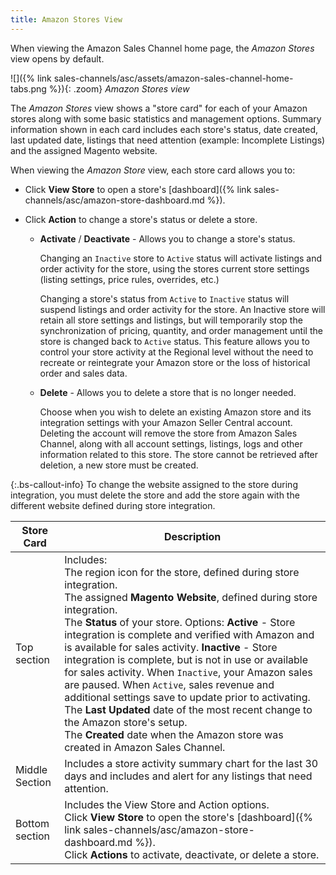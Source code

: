 ```yaml
---
title: Amazon Stores View
---
```



When viewing the Amazon Sales Channel home page, the _Amazon Stores_ view opens by default.

![]({% link sales-channels/asc/assets/amazon-sales-channel-home-tabs.png %}){: .zoom}
_Amazon Stores view_

The _Amazon Stores_ view shows a "store card" for each of your Amazon stores along with some basic statistics and management options. Summary information shown in each card includes each store's status, date created, last updated date, listings that need attention (example: Incomplete Listings) and the assigned Magento website. 

When viewing the _Amazon Store_ view, each store card allows you to:

- Click **View Store** to open a store's [dashboard]({% link sales-channels/asc/amazon-store-dashboard.md %}).

- Click **Action** to change a store's status or delete a store.

   - **Activate** / **Deactivate** - Allows you to change a store's status.

      Changing an `Inactive` store to `Active` status will activate listings and order activity for the store, using the stores current store settings (listing settings, price rules, overrides, etc.)

      Changing a store's status from `Active` to `Inactive` status will suspend listings and order activity for the store. An Inactive store will retain all store settings and listings, but will temporarily stop the synchronization of pricing, quantity, and order management until the store is changed back to `Active` status. This feature allows you to control your store activity at the Regional level without the need to recreate or reintegrate your Amazon store or the loss of historical order and sales data.

   - **Delete** - Allows you to delete a store that is no longer needed.

      Choose when you wish to delete an existing Amazon store and its integration settings with your Amazon Seller Central account. Deleting the account will remove the store from Amazon Sales Channel, along with all account settings, listings, logs and other information related to this store. The store cannot be retrieved after deletion, a new store must be created.

{:.bs-callout-info}
To change the website assigned to the store during integration, you must delete the store and add the store again with the different website defined during store integration.

|Store Card|Description|
|--- |--- |
|Top section|Includes: <br/>The region icon for the store, defined during store integration.<br/> The assigned **Magento Website**, defined during store integration.<br/>The **Status** of your store. Options: **Active** - Store integration is complete and verified with Amazon and is available for sales activity. **Inactive** - Store integration is complete, but is not in use or available for sales activity. When `Inactive`, your Amazon sales are paused. When `Active`, sales revenue and additional settings save to update prior to activating.<br/>The **Last Updated** date of the most recent change to the Amazon store's setup.<br/>The **Created** date when the Amazon store was created in Amazon Sales Channel.|
|Middle Section|Includes a store activity summary chart for the last 30 days and includes and alert for any listings that need attention.|
|Bottom section|Includes the View Store and Action options.<br/>Click **View Store** to open the store's [dashboard]({% link sales-channels/asc/amazon-store-dashboard.md %}).<br/> Click **Actions** to activate, deactivate, or delete a store.|
